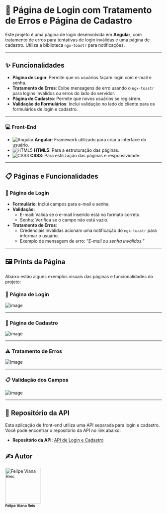 # 🔑 Página de Login com Tratamento de Erros e Página de Cadastro

Este projeto é uma página de login desenvolvida em **Angular**, com tratamento de erros para tentativas de login inválidas e uma página de cadastro. Utiliza a biblioteca `ngx-toastr` para notificações.

---

## ✨ Funcionalidades

- **Página de Login**: Permite que os usuários façam login com e-mail e senha.
- **Tratamento de Erros**: Exibe mensagens de erro usando o `ngx-toastr` para logins inválidos ou erros do lado do servidor.
- **Página de Cadastro**: Permite que novos usuários se registrem.
- **Validação de Formulários**: Inclui validação no lado do cliente para os formulários de login e cadastro.

---

### 💻 Front-End
- ![Angular](https://img.shields.io/badge/Angular-DD0031?style=flat-square&logo=angular&logoColor=white) **Angular**: Framework utilizado para criar a interface do usuário.
- ![HTML5](https://img.shields.io/badge/HTML5-E34F26?style=flat-square&logo=html5&logoColor=white) **HTML5**: Para a estruturação das páginas.
- ![CSS3](https://img.shields.io/badge/CSS3-1572B6?style=flat-square&logo=css3&logoColor=white) **CSS3**: Para estilização das páginas e responsividade.

---

## 📋 Páginas e Funcionalidades

### 🔐 Página de Login
- **Formulário**: Inclui campos para e-mail e senha.
- **Validação**:
  - E-mail: Valida se o e-mail inserido está no formato correto.
  - Senha: Verifica se o campo não está vazio.
- **Tratamento de Erros**:
  - Credenciais inválidas acionam uma notificação do `ngx-toastr` para informar o usuário.
  - Exemplo de mensagem de erro: *"E-mail ou senha inválidos."*

---

## 🖼️ Prints da Página

Abaixo estão alguns exemplos visuais das páginas e funcionalidades do projeto:

### 🔐 Página de Login
![image](https://github.com/user-attachments/assets/8664b4ad-c997-4e05-bb68-c3f2a50af86f)

---

### 📝 Página de Cadastro
![image](https://github.com/user-attachments/assets/54e85df8-10a3-4b7d-bbd0-b303ed8d08a8)

---

### ⚠️ Tratamento de Erros
![image](https://github.com/user-attachments/assets/5d6a4412-597b-46cb-b581-56ec09326a5c)

---

### 📋 Validação dos Campos
![image](https://github.com/user-attachments/assets/0fac2608-7d5b-460d-a3e9-1d4b4f6dc9bd)

---

## 📄 Repositório da API

Esta aplicação de front-end utiliza uma API separada para login e cadastro. Você pode encontrar o repositório da API no link abaixo:

- **Repositório da API**: [API de Login e Cadastro](https://github.com/usuario/api-login)

<h2>✍️ Autor</h2>

<a href="https://github.com/Felps3296">
  <img loading="lazy" src="https://avatars.githubusercontent.com/u/64935845?v=4" width="115" alt="Felipe Viana Reis">
</a>
<br>
<sub><b>Felipe Viana Reis</b></sub>
<br>

